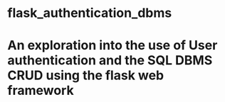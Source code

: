 # flask_authentication_dbms
# An exploration into the use of User authentication and the SQL DBMS CRUD using the flask web framework
